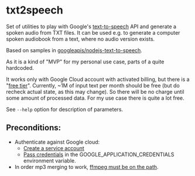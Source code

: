 # txt2speech
Set of utilities to play with Google's [text-to-speech](https://cloud.google.com/text-to-speech) API and generate 
a spoken audio from TXT files.
It can be used e.g. to generate a computer spoken audiobook from a text, where no audio version exists.

Based on samples in [googleapis/nodejs-text-to-speech](https://github.com/googleapis/nodejs-text-to-speech).

As it is a kind of "MVP" for my personal use case, parts of a quite hardcoded.

It works only with Google Cloud account with activated billing, but there is a "[free tier](https://cloud.google.com/free/docs/gcp-free-tier)". 
Currently, ~1M of input text per month should be free (but do recheck actual state, as this may change). 
So there will be no charge until some amount of processed data.
For my use case there is quite a lot free. 

See `--help` option for description of parameters.

## Preconditions:
* Authenticate against Google cloud:
  * [Create a service account](https://cloud.google.com/iam/docs/understanding-service-accounts)
  * [Pass credentials](https://cloud.google.com/docs/authentication/production) in the GOOGLE_APPLICATION_CREDENTIALS environment variable.
* In order mp3 merging to work, [ffmpeg must be on the path](https://www.npmjs.com/package/fluent-ffmpeg).   
 
